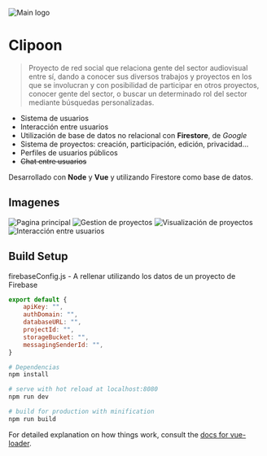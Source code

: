 ![Main logo](blob/master/img/clipoon.png)
# Clipoon

> Proyecto de red social que relaciona gente del sector audiovisual entre sí, dando a conocer sus diversos trabajos y proyectos en los que se involucran y con posibilidad de participar en otros proyectos, conocer gente del sector, o buscar un determinado rol del sector mediante búsquedas personalizadas.

* Sistema de usuarios
* Interacción entre usuarios
* Utilización de base de datos no relacional con **Firestore**, de *Google*
* Sistema de proyectos: creación, participación, edición, privacidad...
* Perfiles de usuarios públicos
* ~~Chat entre usuarios~~

Desarrollado con **Node** y **Vue** y utilizando Firestore como base de datos.

## Imagenes
![Pagina principal](blob/master/img/clipoon3.png)
![Gestion de proyectos](blob/master/img/clipoon1.png)
![Visualización de proyectos](blob/master/img/clipoon2.png)
![Interacción entre usuarios](blob/master/img/clipoon4.png)

## Build Setup
firebaseConfig.js - A rellenar utilizando los datos de un proyecto de Firebase
```javascript
export default {
    apiKey: "",
    authDomain: "",
    databaseURL: "",
    projectId: "",
    storageBucket: "",
    messagingSenderId: "",
}
```

``` bash
# Dependencias
npm install

# serve with hot reload at localhost:8080
npm run dev

# build for production with minification
npm run build
```

For detailed explanation on how things work, consult the [docs for vue-loader](http://vuejs.github.io/vue-loader).

